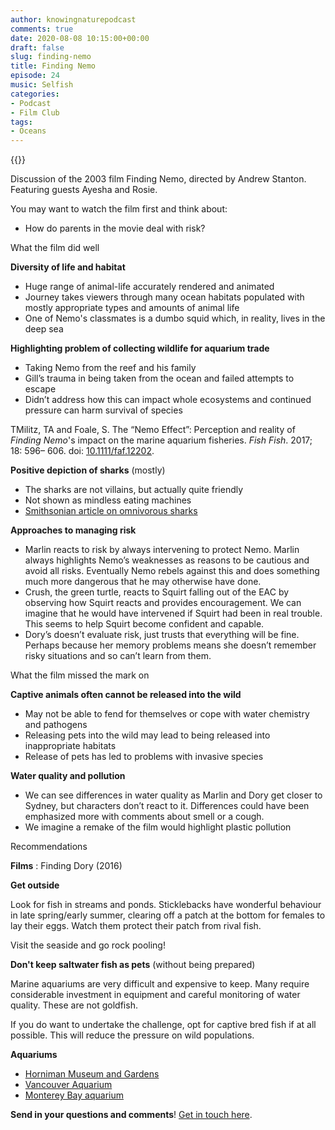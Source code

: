 ```yaml
---
author: knowingnaturepodcast
comments: true
date: 2020-08-08 10:15:00+00:00
draft: false
slug: finding-nemo
title: Finding Nemo
episode: 24
music: Selfish
categories:
- Podcast
- Film Club
tags:
- Oceans
---
```


{{<podbean id="">}}

Discussion of the 2003 film Finding Nemo, directed by Andrew Stanton.
Featuring guests Ayesha and Rosie.

You may want to watch the film first and think about:

  * How do parents in the movie deal with risk?

What the film did well

**Diversity of life and habitat**

  * Huge range of animal-life accurately rendered and animated
  * Journey takes viewers through many ocean habitats populated with mostly appropriate types and amounts of animal life
  * One of Nemo's classmates is a dumbo squid which, in reality, lives in the deep sea

**Highlighting problem of collecting wildlife for aquarium trade**

  * Taking Nemo from the reef and his family
  * Gill’s trauma in being taken from the ocean and failed attempts to escape
  * Didn’t address how this can impact whole ecosystems and continued pressure can harm survival of species

TMilitz, TA and Foale, S. The “Nemo Effect”: Perception and reality of _Finding Nemo_'s impact on the marine aquarium fisheries. _Fish Fish_. 2017; 18: 596– 606. doi: [10.1111/faf.12202](https://doi.org/10.1111/faf.12202).

**Positive depiction of sharks** (mostly)

  * The sharks are not villains, but actually quite friendly
  * Not shown as mindless eating machines
  * [Smithsonian article on omnivorous sharks](https://www.smithsonianmag.com/smart-news/fish-are-friends-not-always-food-meet-worlds-first-omnivorous-shark-species-180970205/#:~:text=Gizmodo's%20George%20Dvorsky%20reports,diet%20mainly%20consists%20of%20seagrass.)

**Approaches to managing risk**

  * Marlin reacts to risk by always intervening to protect Nemo. Marlin always highlights Nemo’s weaknesses as reasons to be cautious and avoid all risks. Eventually Nemo rebels against this and does something much more dangerous that he may otherwise have done.
  * Crush, the green turtle, reacts to Squirt falling out of the EAC by observing how Squirt reacts and provides encouragement. We can imagine that he would have intervened if Squirt had been in real trouble. This seems to help Squirt become confident and capable.
  * Dory’s doesn’t evaluate risk, just trusts that everything will be fine. Perhaps because her memory problems means she doesn’t remember risky situations and so can’t learn from them.

What the film missed the mark on

**Captive animals often cannot be released into the wild**

  * May not be able to fend for themselves or cope with water chemistry and pathogens
  * Releasing pets into the wild may lead to being released into inappropriate habitats
  * Release of pets has led to problems with invasive species

**Water quality and pollution**

  * We can see differences in water quality as Marlin and Dory get closer to Sydney, but characters don’t react to it. Differences could have been emphasized more with comments about smell or a cough.
  * We imagine a remake of the film would highlight plastic pollution

Recommendations

**Films** : Finding Dory (2016)

**Get outside**

Look for fish in streams and ponds. Sticklebacks have wonderful behaviour in
late spring/early summer, clearing off a patch at the bottom for females to
lay their eggs. Watch them protect their patch from rival fish.

Visit the seaside and go rock pooling!

**Don't keep saltwater fish as pets** (without being prepared)

Marine aquariums are very difficult and expensive to keep. Many require
considerable investment in equipment and careful monitoring of water quality.
These are not goldfish.

If you do want to undertake the challenge, opt for captive bred fish if at all
possible. This will reduce the pressure on wild populations.

**Aquariums**

  * [Horniman Museum and Gardens](https://www.horniman.ac.uk/)
  * [Vancouver Aquarium](https://www.vanaqua.org/)
  * [Monterey Bay aquarium](https://www.montereybayaquarium.org/)

**Send in your questions and comments**! [Get in touch here](/about).
